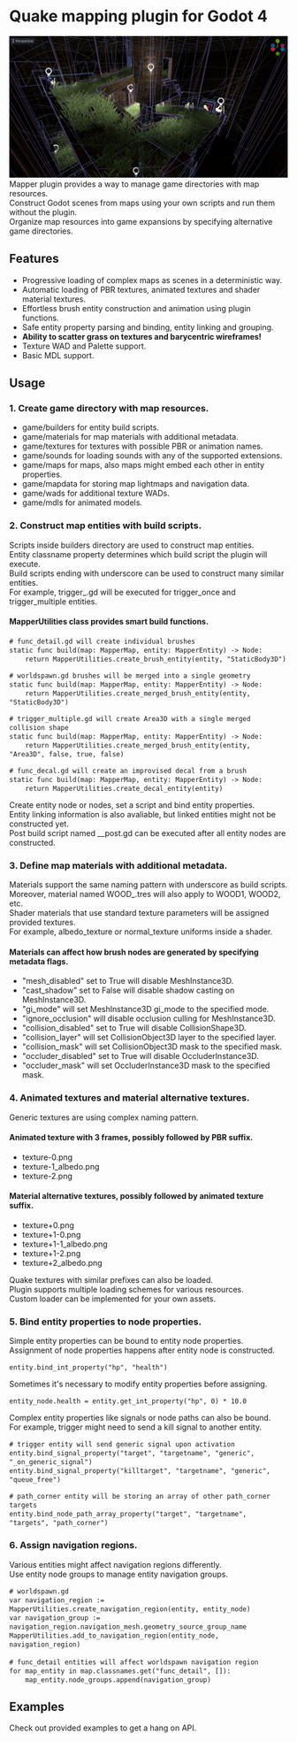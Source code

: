 # Quake mapping plugin for Godot 4
![image caption](screenshots/preview.png)
Mapper plugin provides a way to manage game directories with map resources.<br>
Construct Godot scenes from maps using your own scripts and run them without the plugin.<br>
Organize map resources into game expansions by specifying alternative game directories.<br>

## Features
* Progressive loading of complex maps as scenes in a deterministic way.
* Automatic loading of PBR textures, animated textures and shader material textures.
* Effortless brush entity construction and animation using plugin functions.
* Safe entity property parsing and binding, entity linking and grouping.
* **Ability to scatter grass on textures and barycentric wireframes!**
* Texture WAD and Palette support.
* Basic MDL support.

## Usage
### 1. Create game directory with map resources.
* game/builders for entity build scripts.
* game/materials for map materials with additional metadata.
* game/textures for textures with possible PBR or animation names.
* game/sounds for loading sounds with any of the supported extensions.
* game/maps for maps, also maps might embed each other in entity properties.
* game/mapdata for storing map lightmaps and navigation data.
* game/wads for additional texture WADs.
* game/mdls for animated models.

### 2. Construct map entities with build scripts.
Scripts inside builders directory are used to construct map entities.<br>
Entity classname property determines which build script the plugin will execute.<br>
Build scripts ending with underscore can be used to construct many similar entities.<br>
For example, trigger_.gd will be executed for trigger_once and trigger_multiple entities.<br>

#### MapperUtilities class provides smart build functions.
```GDScript
# func_detail.gd will create individual brushes 
static func build(map: MapperMap, entity: MapperEntity) -> Node:
	return MapperUtilities.create_brush_entity(entity, "StaticBody3D")
```
```GDScript
# worldspawn.gd brushes will be merged into a single geometry
static func build(map: MapperMap, entity: MapperEntity) -> Node:
	return MapperUtilities.create_merged_brush_entity(entity, "StaticBody3D")
```
```GDScript
# trigger_multiple.gd will create Area3D with a single merged collision shape
static func build(map: MapperMap, entity: MapperEntity) -> Node:
	return MapperUtilities.create_merged_brush_entity(entity, "Area3D", false, true, false)
```
```GDScript
# func_decal.gd will create an improvised decal from a brush
static func build(map: MapperMap, entity: MapperEntity) -> Node:
	return MapperUtilities.create_decal_entity(entity)
```
Create entity node or nodes, set a script and bind entity properties.<br>
Entity linking information is also avaliable, but linked entities might not be constructed yet.<br>
Post build script named __post.gd can be executed after all entity nodes are constructed.<br>

### 3. Define map materials with additional metadata.
Materials support the same naming pattern with underscore as build scripts.<br>
Moreover, material named WOOD_.tres will also apply to WOOD1, WOOD2, etc.<br>
Shader materials that use standard texture parameters will be assigned provided textures.<br>
For example, albedo_texture or normal_texture uniforms inside a shader.<br>

#### Materials can affect how brush nodes are generated by specifying metadata flags.
* "mesh_disabled" set to True will disable MeshInstance3D.
* "cast_shadow" set to False will disable shadow casting on MeshInstance3D.
* "gi_mode" will set MeshInstance3D gi_mode to the specified mode.
* "ignore_occlusion" will disable occlusion culling for MeshInstance3D.
* "collision_disabled" set to True will disable CollisionShape3D.
* "collision_layer" will set CollisionObject3D layer to the specified layer.
* "collision_mask" will set CollisionObject3D mask to the specified mask.
* "occluder_disabled" set to True will disable OccluderInstance3D.
* "occluder_mask" will set OccluderInstance3D mask to the specified mask.

### 4. Animated textures and material alternative textures.
Generic textures are using complex naming pattern.<br>

#### Animated texture with 3 frames, possibly followed by PBR suffix.
* texture-0.png
* texture-1_albedo.png
* texture-2.png

#### Material alternative textures, possibly followed by animated texture suffix.
* texture+0.png
* texture+1-0.png
* texture+1-1_albedo.png
* texture+1-2.png
* texture+2_albedo.png

Quake textures with similar prefixes can also be loaded.<br>
Plugin supports multiple loading schemes for various resources.<br>
Custom loader can be implemented for your own assets.<br>

### 5. Bind entity properties to node properties.
Simple entity properties can be bound to entity node properties.<br>
Assignment of node properties happens after entity node is constructed.<br>
```GDScript
entity.bind_int_property("hp", "health")
```
Sometimes it's necessary to modify entity properties before assigning.<br>
```GDScript
entity_node.health = entity.get_int_property("hp", 0) * 10.0
```
Complex entity properties like signals or node paths can also be bound.<br>
For example, trigger might need to send a kill signal to another entity.<br>
```GDScript
# trigger entity will send generic signal upon activation
entity.bind_signal_property("target", "targetname", "generic", "_on_generic_signal")
entity.bind_signal_property("killtarget", "targetname", "generic", "queue_free")
```
```GDScript
# path_corner entity will be storing an array of other path_corner targets
entity.bind_node_path_array_property("target", "targetname", "targets", "path_corner")
```

### 6. Assign navigation regions.
Various entities might affect navigation regions differently.<br>
Use entity node groups to manage entity navigation groups.<br>
```GDScript
# worldspawn.gd
var navigation_region := MapperUtilities.create_navigation_region(entity, entity_node)
var navigation_group := navigation_region.navigation_mesh.geometry_source_group_name
MapperUtilities.add_to_navigation_region(entity_node, navigation_region)

# func_detail entities will affect worldspawn navigation region
for map_entity in map.classnames.get("func_detail", []):
    map_entity.node_groups.append(navigation_group)
```

## Examples
Check out provided examples to get a hang on API. <br>
